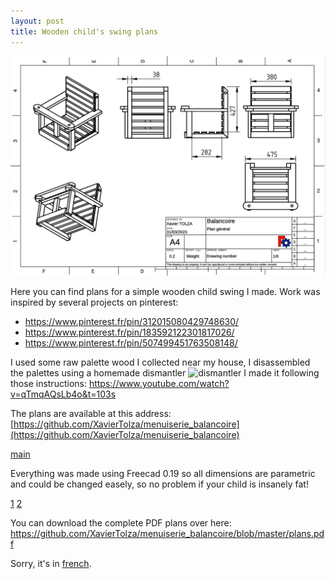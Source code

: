 ```yaml
---
layout: post
title: Wooden child's swing plans
---
```

![global](https://github.com/XavierTolza/menuiserie_balancoire/raw/master/img/plans.png)

Here you can find plans for a simple wooden child swing I made.
Work was inspired by several projects on pinterest:
* https://www.pinterest.fr/pin/312015080429748630/
* https://www.pinterest.fr/pin/183592122301817026/
* https://www.pinterest.fr/pin/507499451763508148/

I used some raw palette wood I collected near my house, I disassembled the palettes using a homemade dismantler
![dismantler](https://media.screwfix.fr/is/image/ae235?src=ae235/6765X_P&$prodImageFull$)
I made it following those instructions:
https://www.youtube.com/watch?v=qTmqAQsLb4o&t=103s

The plans are available at this address: [https://github.com/XavierTolza/menuiserie_balancoire](https://github.com/XavierTolza/menuiserie_balancoire) 

[main](https://github.com/XavierTolza/menuiserie_balancoire/raw/master/img/about.png)

Everything was made using Freecad 0.19 so all dimensions are parametric and could be changed easely, so no problem if your child is insanely fat!

[1](https://github.com/XavierTolza/menuiserie_balancoire/raw/master/img/fat.png)
[2](https://github.com/XavierTolza/menuiserie_balancoire/raw/master/img/less.png)

You can download the complete PDF plans over here:
https://github.com/XavierTolza/menuiserie_balancoire/blob/master/plans.pdf

Sorry, it's in [french](https://www.youtube.com/watch?v=pfUmW_Mf5qc).